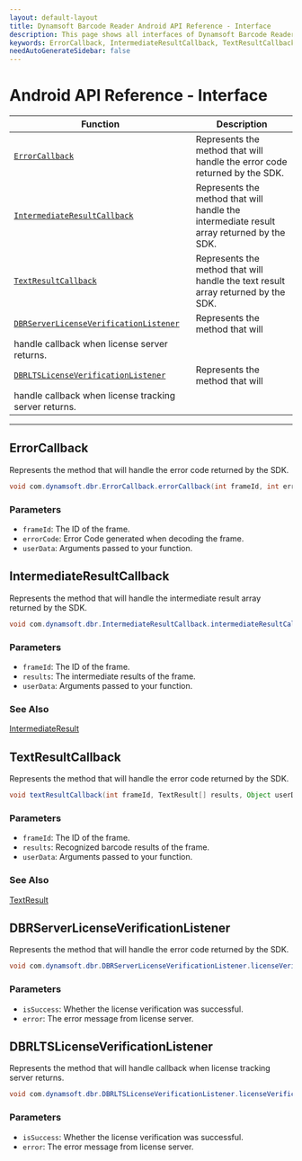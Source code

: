 ```yaml
---
layout: default-layout
title: Dynamsoft Barcode Reader Android API Reference - Interface
description: This page shows all interfaces of Dynamsoft Barcode Reader for Android SDK.
keywords: ErrorCallback, IntermediateResultCallback, TextResultCallback, DBRServerLicenseVerificationListener, interface, api reference, android
needAutoGenerateSidebar: false
---
```



# Android API Reference - Interface

  | Function | Description |
  |----------|-------------|
  | [`ErrorCallback`](#errorcallback) | Represents the method that will handle the error code returned by the SDK. |
  | [`IntermediateResultCallback`](#intermediateresultcallback) | Represents the method that will handle the intermediate result array returned by the SDK. |
  | [`TextResultCallback`](#textresultcallback) | Represents the method that will handle the text result array returned by the SDK. | 
  | [`DBRServerLicenseVerificationListener`](#dbrserverlicenseverificationlistener) | Represents the method that will
   handle callback when license server returns. | 
  | [`DBRLTSLicenseVerificationListener`](#dbrltslicenseverificationlistener) | Represents the method that will
   handle callback when license tracking server returns. | 
  
---

## ErrorCallback

Represents the method that will handle the error code returned by the SDK.

```java
void com.dynamsoft.dbr.ErrorCallback.errorCallback(int frameId, int errorCode, Object userData)	
```
   
### Parameters

- `frameId`: 	The ID of the frame.    
- `errorCode`: Error Code generated when decoding the frame.
- `userData`: Arguments passed to your function.

## IntermediateResultCallback

Represents the method that will handle the intermediate result array returned by the SDK.

```java
void com.dynamsoft.dbr.IntermediateResultCallback.intermediateResultCallback(int frameId, IntermediateResult[] results, Object userData)	
```

### Parameters

- `frameId`: The ID of the frame.  
- `results`: The intermediate results of the frame.   
- `userData`: Arguments passed to your function.   

### See Also

[IntermediateResult](class/IntermediateResult.md)

## TextResultCallback

Represents the method that will handle the error code returned by the SDK.

```java
void textResultCallback(int frameId, TextResult[] results, Object userData)
```

### Parameters

- `frameId`: The ID of the frame.  
- `results`: Recognized barcode results of the frame.   
- `userData`: Arguments passed to your function.

### See Also

[TextResult](class/TextResult.md)

## DBRServerLicenseVerificationListener

Represents the method that will handle the error code returned by the SDK.

```java
void com.dynamsoft.dbr.DBRServerLicenseVerificationListener.licenseVerificationCallback (boolean isSuccess, Exception error)
```
   
### Parameters

- `isSuccess`: Whether the license verification was successful. 
- `error`: The error message from license server. 


## DBRLTSLicenseVerificationListener

Represents the method that will handle callback when license tracking server returns.

```java
void com.dynamsoft.dbr.DBRLTSLicenseVerificationListener.licenseVerificationCallback (boolean isSuccess, Exception error)
```
   
### Parameters

- `isSuccess`: Whether the license verification was successful. 
- `error`: The error message from license server. 
